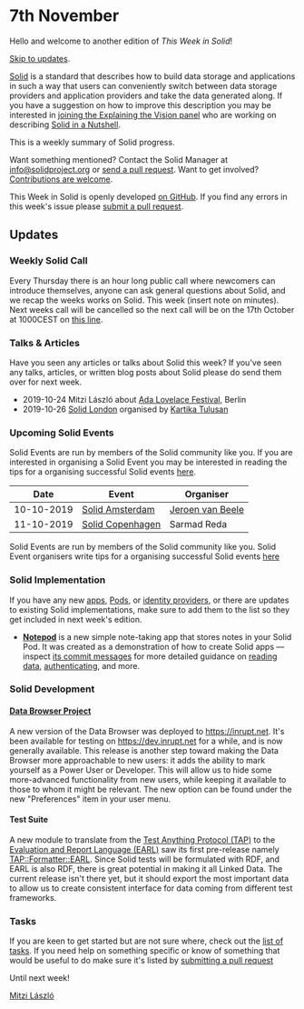 # 7th November

Hello and welcome to another edition of *This Week in Solid*!

[Skip to updates](#updates).

[Solid](https://solid.github.io/information/) is a standard that describes how to build data storage and applications in such a way that users can conveniently switch between data storage providers and application providers and take the data generated along. If you have a suggestion on how to improve this description you may be interested in [joining the Explaining the Vision panel](https://github.com/solid/process/blob/master/panels.md#explaining-the-vision-panel) who are working on describing [Solid in a Nutshell](https://github.com/solid/Explaining-the-Vision-Panel).

This is a weekly summary of Solid progress.

Want something mentioned? Contact the Solid Manager at info@solidproject.org or [send a pull request](https://github.com/solid/information/edit/master/weekly-updates/next.md). Want to get involved? [Contributions are welcome](https://github.com/solid/information#develop).

This Week in Solid is openly developed [on GitHub](./next.md). If you find any errors in this week's issue please [submit a pull request](https://github.com/solid/information/pulls).

## Updates

### Weekly Solid Call
Every Thursday there is an hour long public call where newcomers can introduce themselves, anyone can ask general questions about Solid, and we recap the weeks works on Solid. This week (insert note on minutes). Next weeks call will be cancelled so the next call will be on the 17th October at 1000CEST on [this line](https://zoom.us/j/121552099).

### Talks & Articles
Have you seen any articles or talks about Solid this week? If you've seen any talks, articles, or written blog posts about Solid please do send them over for next week.


* 2019-10-24 Mitzi László about [Ada Lovelace Festival](https://www.ada-lovelace-festival.com), Berlin
* 2019-10-26 [Solid London](https://www.eventbrite.com/e/solid-intro-workshop-this-is-for-everyone-join-the-movement-tickets-77597174237?aff=ebdssbdestsearch) organised by [Kartika Tulusan](https://github.com/ktulusan)

### Upcoming Solid Events
Solid Events are run by members of the Solid community like you. If you are interested in organising a Solid Event you may be interested in reading the tips for a organising successful Solid events [here](https://github.com/solid/information/blob/master/solid-events.md).

|Date|Event|Organiser|
| ------------- | ------------- |------------- |
|10-10-2019|[Solid Amsterdam](https://www.meetup.com/nl-NL/Solid-Netherlands/events/263745707)|[Jeroen van Beele](https://github.com/jjvbeele)|
|11-10-2019|[Solid Copenhagen](https://www.meetup.com/Solid-Copenhagen-Meetup-Group/events/264871687/)|Sarmad Reda|

Solid Events are run by members of the Solid community like you. Solid Event organisers write tips for a organising successful Solid events [here](https://github.com/solid/information/blob/master/solid-events.md)

### Solid Implementation

If you have any new [apps](https://github.com/solid/solid-apps), [Pods](https://github.com/solid/pods), or [identity providers](https://github.com/solid/solid-idp-list), or there are updates to existing Solid implementations, make sure to add them to the list so they get included in next week's edition.

* **[Notepod](https://notepod.vincenttunru.com/)** is a new simple note-taking app that stores notes in your Solid Pod. It was created as a demonstration of how to create Solid apps — inspect [its commit messages](https://gitlab.com/vincenttunru/notepod/commits/master) for more detailed guidance on [reading data](https://gitlab.com/vincenttunru/notepod/commit/5c534abdd2d6ed18be8ddc256427fb7bc0baae71), [authenticating](https://gitlab.com/vincenttunru/notepod/commit/f42f8ae6e55f1a1996050d5061252b5ac615b5aa), and more.

### Solid Development

#### [Data Browser Project](https://github.com/orgs/solid/projects/4)

A new version of the Data Browser was deployed to https://inrupt.net. It's been available for testing on https://dev.inrupt.net for a while, and is now generally available. This release is another step toward making the Data Browser more approachable to new users: it adds the ability to mark yourself as a Power User or Developer. This will allow us to hide some more-advanced functionality from new users, while keeping it available to those to whom it might be relevant. The new option can be found under the new "Preferences" item in your user menu.

#### Test Suite

A new module to translate from the [Test Anything Protocol (TAP)](http://testanything.org/) to the [Evaluation and Report Language (EARL)](https://www.w3.org/TR/EARL10-Guide/) saw its first pre-release namely [TAP::Formatter::EARL](https://metacpan.org/release/TAP-Formatter-EARL). Since Solid tests will be formulated with RDF, and EARL is also RDF, there is great potential in making it all Linked Data. The current release isn't there yet, but it should export the most important data to allow us to create consistent interface for data coming from different test frameworks.

### Tasks
If you are keen to get started but are not sure where, check out the [list of tasks](https://github.com/solid/information/blob/master/tasks.md). If you need help on something specific or know of something that would be useful to do make sure it's listed by [submitting a pull request](https://github.com/solid/information/blob/master/tasks.md)

Until next week!

[Mitzi László](https://github.com/Mitzi-Laszlo)
